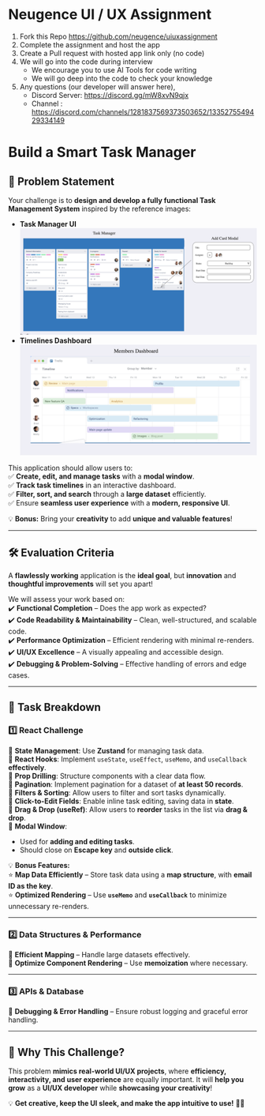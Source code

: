 # Neugence UI / UX Assignment

1. Fork this Repo https://github.com/neugence/uiuxassignment
2. Complete the assignment and host the app
3. Create a Pull request with hosted app link only (no code)
4. We will go into the code during interview
   * We encourage you to use AI Tools for code writing
   * We will go deep into the code to check your knowledge
5. Any questions (our developer will answer here), 
   * Discord Server: https://discord.gg/mW8xvN9qjx
   * Channel : https://discord.com/channels/1281837569373503652/1335275549429334149

# Build a Smart Task Manager  

## 📌 Problem Statement  
Your challenge is to **design and develop a fully functional Task Management System** inspired by the reference images:  

- **Task Manager UI** ![image](./TaskManager.png)  
- **Timelines Dashboard** ![image](./Members_Dashboard.png)  

This application should allow users to:  
✅ **Create, edit, and manage tasks** with a **modal window**.  
✅ **Track task timelines** in an interactive dashboard.  
✅ **Filter, sort, and search** through a **large dataset** efficiently.  
✅ Ensure **seamless user experience** with a **modern, responsive UI**.  

💡 **Bonus:** Bring your **creativity** to add **unique and valuable features**!  

---

## 🛠 Evaluation Criteria  
A **flawlessly working** application is the **ideal goal**, but **innovation** and **thoughtful improvements** will set you apart!  

We will assess your work based on:  
✔️ **Functional Completion** – Does the app work as expected?  
✔️ **Code Readability & Maintainability** – Clean, well-structured, and scalable code.  
✔️ **Performance Optimization** – Efficient rendering with minimal re-renders.  
✔️ **UI/UX Excellence** – A visually appealing and accessible design.  
✔️ **Debugging & Problem-Solving** – Effective handling of errors and edge cases.  

---

## 🧩 Task Breakdown  

### 1️⃣ React Challenge  
🔹 **State Management**: Use **Zustand** for managing task data.  
🔹 **React Hooks**: Implement `useState`, `useEffect`, `useMemo`, and `useCallback` **effectively**.  
🔹 **Prop Drilling**: Structure components with a clear data flow.  
🔹 **Pagination**: Implement pagination for a dataset of **at least 50 records**.  
🔹 **Filters & Sorting**: Allow users to filter and sort tasks dynamically.  
🔹 **Click-to-Edit Fields**: Enable inline task editing, saving data in **state**.  
🔹 **Drag & Drop (useRef)**: Allow users to **reorder** tasks in the list via **drag & drop**.  
🔹 **Modal Window**:  
   - Used for **adding and editing tasks**.  
   - Should close on **Escape key** and **outside click**.  

💡 **Bonus Features:**  
⭐ **Map Data Efficiently** – Store task data using a **map structure**, with **email ID as the key**.  
⭐ **Optimized Rendering** – Use **`useMemo`** and **`useCallback`** to minimize unnecessary re-renders.  

---

### 2️⃣ Data Structures & Performance  
🔹 **Efficient Mapping** – Handle large datasets effectively.  
🔹 **Optimize Component Rendering** – Use **memoization** where necessary.  

---

### 3️⃣ APIs & Database  
🔹 **Debugging & Error Handling** – Ensure robust logging and graceful error handling.  

---

## 🎨 Why This Challenge?  
This problem **mimics real-world UI/UX projects**, where **efficiency, interactivity, and user experience** are equally important. It will **help you grow** as a **UI/UX developer** while **showcasing your creativity**!  

💡 **Get creative, keep the UI sleek, and make the app intuitive to use!** 🎨✨  